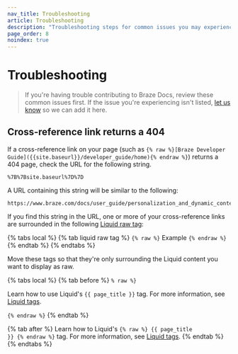 ```yaml
---
nav_title: Troubleshooting
article: Troubleshooting
description: "Troubleshooting steps for common issues you may experience while contributing to Braze Docs."
page_order: 8
noindex: true
---
```


# Troubleshooting

> If you're having trouble contributing to Braze Docs, review these common issues first. If the issue you're experiencing isn't listed, [let us know](https://github.com/braze-inc/braze-docs/issues/new?assignees=&labels=issue&projects=&template=report_an_issue.md&title=) so we can add it here.

## Cross-reference link returns a 404

If a cross-reference link on your page (such as `{% raw %}[Braze Developer Guide]({{site.baseurl}}/developer_guide/home){% endraw %}`) returns a 404 page, check the URL for the following string.

```plaintext
%7B%7Bsite.baseurl%7D%7D
```

A URL containing this string will be similar to the following:

```plaintext
https://www.braze.com/docs/user_guide/personalization_and_dynamic_content/connected_content/%7B%7Bsite.baseurl%7D%7D/user_guide/administrative/app_settings/message_activity_log_tab
```

If you find this string in the URL, one or more of your cross-reference links are surrounded in the following [Liquid raw tag](https://shopify.dev/docs/api/liquid/tags/raw):

{% tabs local %}
{% tab liquid raw tag %}
<code>&#123;% raw %}</code> Example <code>&#123;% endraw %}</code>
{% endtab %}
{% endtabs %}

Move these tags so that they're only surrounding the Liquid content you want to display as raw.

{% tabs local %}
{% tab before %}
<code>% raw %}</code>

Learn how to use Liquid's <code>{{ page_title }}</code> tag. For more information, see [Liquid tags]({{site.baseurl}}/contributing/liquid/).

<code>&#123;% endraw %}</code>
{% endtab %}

{% tab after %}
Learn how to Liquid's <code>&#123;% raw %} {{ page_title }} &#123;% endraw %}</code> tag. For more information, see [Liquid tags]({{site.baseurl}}/contributing/liquid/).
{% endtab %}
{% endtabs %}
